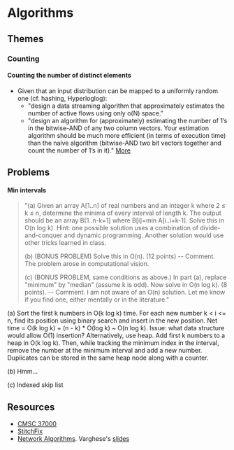# Algorithms

## Themes

### Counting

#### Counting the number of distinct elements

* Given that an input distribution can be mapped to a uniformly random one (cf.
  hashing, Hyperloglog):
  * "design a data streaming algorithm that approximately estimates the number 
  of active flows using only o(N) space."
  * "design an algorithm for (approximately) estimating the number of 1’s in the 
  bitwise-AND of any two column vectors. Your estimation algorithm should be much 
  more efficient (in terms of execution time) than the naive algorithm 
  (bitwise-AND two bit vectors together and count the number of 1’s in it)."
  [More](https://www.cc.gatech.edu/classes/AY2011/cs7260_fall/count-distinct.pdf)

## Problems

#### Min intervals

> "(a) Given an array A[1..n] of real numbers and an integer k where 2 ≤ k ≤ n, 
> determine the minima of every interval of length k. The output should be an array 
> B[1..n-k+1] where  B[i]=min A[i..i+k-1]. Solve this in O(n log k).
> Hint: one possible solution uses a combination of divide-and-conquer and dynamic 
> programming. Another solution would use other tricks learned in class. 
>
> (b) (BONUS PROBLEM) Solve this in O(n). (12 points) -- Comment. The problem arose 
> in computational vision.
> 
> (c) (BONUS PROBLEM, same conditions as above.) In part (a), replace "minimum" by 
> "median" (assume k is odd). Now solve in O(n log k). (8 points). -- Comment. 
> I am not aware of an O(n) solution. Let me know if you find one, either 
> mentally or in the literature."

(a) Sort the first k numbers in O(k log k) time. For each new number k < i <= n, find
its position using binary search and insert in the new position. Net time = 
O(k log k) + (n - k) * O(log k) ~ O(n log k). Issue: what data structure would allow
O(1) insertion? Alternatively, use heap. Add first k numbers to a heap in O(k log k). 
Then, while tracking the minimum index in the interval, remove the number at the 
minimum interval and add a new number. Duplicates can be stored in the same heap node
along with a counter.

(b) Hmm...

(c) Indexed skip list

## Resources

* [CMSC 37000](https://www.classes.cs.uchicago.edu/archive/2007/winter/37000-1/hw.html)
* [StitchFix](https://multithreaded.stitchfix.com/algorithms/blog/)
* [Network Algorithms](https://www.cc.gatech.edu/classes/AY2017/cs7260_spring/).
  Varghese's [slides](https://www.cc.gatech.edu/classes/AY2010/cs7260_spring/introslides.pdf)

